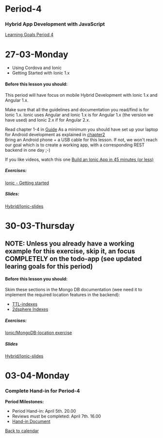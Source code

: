 # Period-4 
### Hybrid App Development with JavaScript

[Learning Goals Period 4](https://docs.google.com/document/d/19oxz_FP9XXENKnO4rf_FH43dKmozaP1ZZbEaRe5Gfl0/edit?usp=sharing)

# **27-03-Monday** 
* Using Cordova and Ionic 
* Getting Started with Ionic 1.x



#### Before this lesson you should:
This period will have focus on mobile Hybrid Development with Ionic 1.x and Angular 1.x.

Make sure that all the guidelines and documentation you read/find is for Ionic 1.x. 
Ionic uses Angular and Ionic 1.x is for Angular 1.x (the version we have used) and Ionic 2.x if for Angular 2.x.

Read chapter 1-4 in [Guide](http://ionicframework.com/docs/guide/)
As a minimum you should have set up your laptop for Android development as explained in [chapter2](http://ionicframework.com/docs/guide/installation.html)  
Bring an Android phone + a USB cable for this lesson. If not, we won't reach our goal which is to create a working app, with a corresponding REST backend in one day ;-)

If you like videos, watch this one [Build an Ionic App in 45 minutes (or less)](https://www.youtube.com/watch?v=mjjLq43miYY)



##### Exercises:
[Ionic - Getting started](https://docs.google.com/document/d/1G8o48OU7IFxDW7guZJbciNylUKXQlAfb2LkyWfCmb9o/edit?usp=sharing)

##### Slides:
[Hybrid/Ionic-slides](http://js-plaul.rhcloud.com/hybrid1/hybrid1.html#1)



# **30-03-Thursday**

## NOTE: Unless you already have a working example for this exercise, skip it, an focus COMPLETELY on the todo-app (see updated learing goals for this period)

#### Before this lesson you should:
Skim these sections in the Mongo DB documentation (wee need it to implement the required location features in the backend):
- [TTL-indexes](https://docs.mongodb.com/manual/core/index-ttl/)
- [2dsphere Indexes](https://docs.mongodb.com/manual/core/2dsphere/)

##### Exercises:

[Ionic/MongoDB-location exercise](https://docs.google.com/document/d/1sxj_z5QhaXgyRqso3kVv0x6jdSrrMFvt6g-SWPxA7dI/edit?usp=sharing)

##### Slides
[Hybrid/Ionic-slides](http://js-plaul.rhcloud.com/hybrid1/hybrid1.html#1)

# **03-04-Monday**
### Complete Hand-in for Period-4

**Period Milestones:**
* Period Hand-in: April 5th. 20.00
* Reviews must be completed: April 7th. 16.00
* [Hand-in Document](https://docs.google.com/spreadsheets/d/1dHwJVPE1ODARTWjZ97W3IdTelW80GEoe8Hk1MeJClX0/edit?usp=sharing)

[Back to calendar](periods.md)
